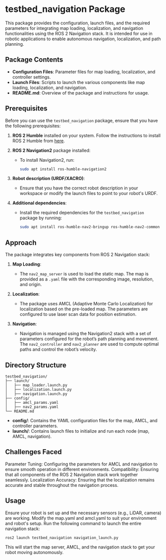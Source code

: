 # testbed_navigation Package

This package provides the configuration, launch files, and the required parameters for integrating map loading, localization, and navigation functionalities using the ROS 2 Navigation stack. It is intended for use in robotic applications to enable autonomous navigation, localization, and path planning.

## Package Contents
- **Configuration Files**: Parameter files for map loading, localization, and controller settings.
- **Launch Files**: Scripts to launch the various components like map loading, localization, and navigation.
- **README.md**: Overview of the package and instructions for usage.

## Prerequisites

Before you can use the `testbed_navigation` package, ensure that you have the following prerequisites:

1. **ROS 2 Humble** installed on your system. Follow the instructions to install ROS 2 Humble from [here](https://docs.ros.org/en/humble/Installation.html).

2. **ROS 2 Navigation2** package installed:
   - To install Navigation2, run:
     ```bash
     sudo apt install ros-humble-navigation2
     ```

3. **Robot description (URDF/XACRO)**: 
   - Ensure that you have the correct robot description in your workspace or modify the launch files to point to your robot's URDF.

4. **Additional dependencies**:
   - Install the required dependencies for the `testbed_navigation` package by running:
     ```bash
     sudo apt install ros-humble-nav2-bringup ros-humble-nav2-common
     ```

## Approach

The package integrates key components from ROS 2 Navigation stack:

1. **Map Loading**:
   - The `nav2_map_server` is used to load the static map. The map is provided as a `.yaml` file with the corresponding image, resolution, and origin.
   
2. **Localization**:
   - The package uses AMCL (Adaptive Monte Carlo Localization) for localization based on the pre-loaded map. The parameters are configured to use laser scan data for position estimation.

3. **Navigation**:
   - Navigation is managed using the Navigation2 stack with a set of parameters configured for the robot’s path planning and movement. The `nav2_controller` and `nav2_planner` are used to compute optimal paths and control the robot’s velocity.

## Directory Structure
```
testbed_navigation/
├── launch/
│   ├── map_loader.launch.py           
│   ├── localization.launch.py
│   ├── navigation.launch.py
├── config/
│   ├── amcl_params.yaml           
│   ├── nav2_params.yaml
└── README.md
```        

- **config/**: Contains the YAML configuration files for the map, AMCL, and controller parameters.
- **launch/**: Contains launch files to initialize and run each node (map, AMCL, navigation).

## Challenges Faced
Parameter Tuning: Configuring the parameters for AMCL and navigation to ensure smooth operation in different environments.
Compatibility: Ensuring that all components of the ROS 2 Navigation stack work together seamlessly.
Localization Accuracy: Ensuring that the localization remains accurate and stable throughout the navigation process.

## Usage
Ensure your robot is set up and the necessary sensors (e.g., LiDAR, camera) are working.
Modify the map.yaml and amcl.yaml to suit your environment and robot's setup.
Run the following command to launch the entire navigation stack:

`ros2 launch testbed_navigation navigation_launch.py`


This will start the map server, AMCL, and the navigation stack to get your robot moving autonomously.
